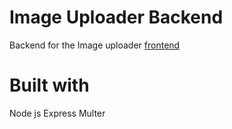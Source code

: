 # Image Uploader Backend

Backend for the Image uploader [frontend](https://github.com/K-Kelvin/image-uploader)

# Built with

Node js
Express
Multer
